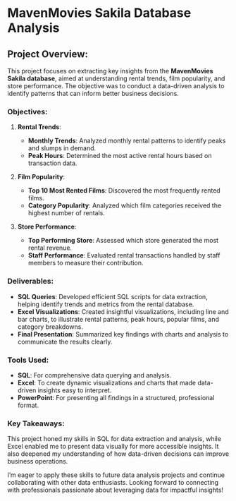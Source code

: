# MavenMovies Sakila Database Analysis

## Project Overview:
This project focuses on extracting key insights from the **MavenMovies Sakila database**, aimed at understanding rental trends, film popularity, and store performance. The objective was to conduct a data-driven analysis to identify patterns that can inform better business decisions.

### Objectives:
1. **Rental Trends**:
   - **Monthly Trends**: Analyzed monthly rental patterns to identify peaks and slumps in demand.
   - **Peak Hours**: Determined the most active rental hours based on transaction data.

2. **Film Popularity**:
   - **Top 10 Most Rented Films**: Discovered the most frequently rented films.
   - **Category Popularity**: Analyzed which film categories received the highest number of rentals.

3. **Store Performance**:
   - **Top Performing Store**: Assessed which store generated the most rental revenue.
   - **Staff Performance**: Evaluated rental transactions handled by staff members to measure their contribution.

### Deliverables:
- **SQL Queries**: Developed efficient SQL scripts for data extraction, helping identify trends and metrics from the rental database.
- **Excel Visualizations**: Created insightful visualizations, including line and bar charts, to illustrate rental patterns, peak hours, popular films, and category breakdowns.
- **Final Presentation**: Summarized key findings with charts and analysis to communicate the results clearly.

### Tools Used:
- **SQL**: For comprehensive data querying and analysis.
- **Excel**: To create dynamic visualizations and charts that made data-driven insights easy to interpret.
- **PowerPoint**: For presenting all findings in a structured, professional format.

### Key Takeaways:
This project honed my skills in SQL for data extraction and analysis, while Excel enabled me to present data visually for more accessible insights. It also deepened my understanding of how data-driven decisions can improve business operations.

I’m eager to apply these skills to future data analysis projects and continue collaborating with other data enthusiasts. Looking forward to connecting with professionals passionate about leveraging data for impactful insights!

